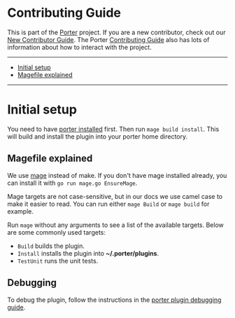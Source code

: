 # Contributing Guide

This is part of the [Porter][porter] project. If you are a new contributor,
check out our [New Contributor Guide][new-contrib]. The Porter [Contributing
Guide][contrib] also has lots of information about how to interact with the
project.

[porter]: https://github.com/getporter/porter
[new-contrib]: https://porter.sh/contribute
[contrib]: https://porter.sh/src/CONTRIBUTING.md

---

* [Initial setup](#initial-setup)
* [Magefile explained](#magefile-explained)

---

# Initial setup

You need to have [porter installed](https://porter.sh/install) first. Then run
`mage build install`. This will build and install the plugin into your porter
home directory.

## Magefile explained

We use [mage](https://magefile.org) instead of make. If you don't have mage installed already,
you can install it with `go run mage.go EnsureMage`.

[mage]: https://magefile.org

Mage targets are not case-sensitive, but in our docs we use camel case to make
it easier to read. You can run either `mage Build` or `mage build` for
example.

Run `mage` without any arguments to see a list of the available targets.
Below are some commonly used targets:

* `Build` builds the plugin.
* `Install` installs the plugin into **~/.porter/plugins**.
* `TestUnit` runs the unit tests.

## Debugging

To debug the plugin, follow the instructions in the [porter plugin debugging guide](https://porter.sh/docs/contribute/guide/#plugin-debugging).
